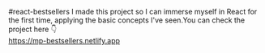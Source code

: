 #react-bestsellers
I made this project so I can immerse myself in React for the first time, applying the basic concepts I've seen.You can check the project here 👇 <br>https://mp-bestsellers.netlify.app
